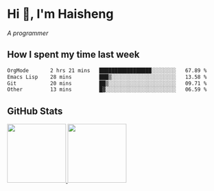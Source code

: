 
# Hi 👋, I'm Haisheng

*A programmer*

<!---
## What I'm reading

[Reading list](https://freizl.github.io/info/books.html)
-->

## How I spent my time last week

<!--START_SECTION:waka-->

```txt
OrgMode       2 hrs 21 mins   █████████████████░░░░░░░░   67.89 %
Emacs Lisp    28 mins         ███▒░░░░░░░░░░░░░░░░░░░░░   13.58 %
Git           20 mins         ██▒░░░░░░░░░░░░░░░░░░░░░░   09.71 %
Other         13 mins         █▓░░░░░░░░░░░░░░░░░░░░░░░   06.59 %
```

<!--END_SECTION:waka-->

## GitHub Stats

<a href="https://github.com/hw202207">
  <img height="137px" src="https://github-readme-stats.vercel.app/api?username=freizl&hide_title=false&hide_border=true&show_icons=true&include_all_commits=true&count_private=true&line_height=21&theme=" />
  <img height="137px" src="https://github-readme-stats.vercel.app/api/top-langs/?username=freizl&hide_title=true&hide_border=true&layout=compact&langs_count=6&theme=" />
</a>
